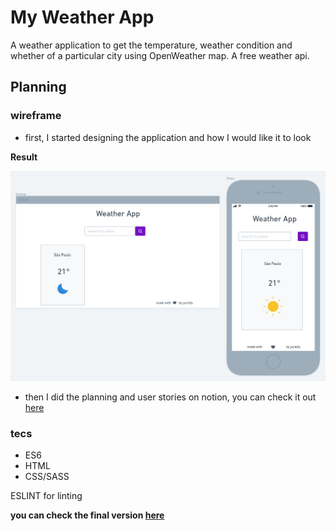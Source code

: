 # My Weather App

A weather application to get the temperature, weather condition and whether of a particular city using OpenWeather map. A free weather api.

## Planning

### wireframe

- first, I started designing the application and how I would like it to look

**Result**

![wireframe](./src/assets/wireframe.png)

- then I did the planning and user stories on notion, you can check it out [here](https://www.notion.so/d0a208d1277a41318067a8139aa18bbf?v=dee04b3aa0454c0b82791532189f0f70)

### tecs

- ES6
- HTML
- CSS/SASS

ESLINT for linting

**you can check the final version [here](https://jucielly.github.io/weather-app/.)**